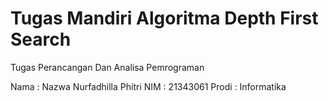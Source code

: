 # Tugas Mandiri Algoritma Depth First Search
<p> Tugas Perancangan Dan Analisa Pemrograman <p/>
Nama : Nazwa Nurfadhilla Phitri
NIM : 21343061
Prodi : Informatika
